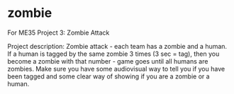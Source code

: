 # zombie
For ME35 Project 3: Zombie Attack

Project description: Zombie attack - each team has a zombie and a human.  If a human is tagged by the same zombie 3 times (3 sec = tag), then you become a zombie with that number - game goes until all humans are zombies.  Make sure you have some audiovisual way to tell you if you have been tagged and some clear way of showing if you are a zombie or a human.
